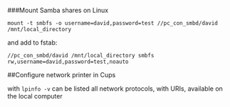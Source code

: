 ###Mount Samba shares on Linux

	mount -t smbfs -o username=david,password=test //pc_con_smbd/david /mnt/local_directory

and add to fstab:

	//pc_con_smbd/david /mnt/local_directory smbfs rw,username=david,password=test,noauto

##Configure network printer in Cups

with `lpinfo -v` can be listed all network protocols, with URIs, available on the local computer
